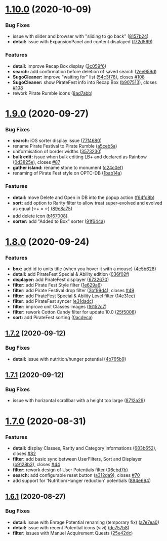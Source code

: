 # [1.10.0](https://github.com/Nagarian/optc-box-manager/compare/v1.9.0...v1.10.0) (2020-10-09)


### Bug Fixes

* issue with slider and browser with "sliding to go back" ([8157b24](https://github.com/Nagarian/optc-box-manager/commit/8157b2473c84fa8914f7a28ef0cda1a3a638668e))
* **detail:** issue with ExpansionPanel and content displayed ([f72d569](https://github.com/Nagarian/optc-box-manager/commit/f72d56900e7a3181c42fd6b14d7c8f9aa44d5c83))


### Features

* **detail:** improve Recap Box display ([3c059f6](https://github.com/Nagarian/optc-box-manager/commit/3c059f621238f52696772d79d2c07eb019368045))
* **search:** add confirmation before deletion of saved search ([2ee959d](https://github.com/Nagarian/optc-box-manager/commit/2ee959d92f868a08febdf768e206b57cd0f8ed38))
* **SugoCleaner:** improve "waiting for" list ([54c3f78](https://github.com/Nagarian/optc-box-manager/commit/54c3f78f89fdbfdd2a4b77ab1ae352f42751ba39)), closes [#108](https://github.com/Nagarian/optc-box-manager/issues/108)
* **SugoCleaner:** show PirateFest info into Recap Box ([b907513](https://github.com/Nagarian/optc-box-manager/commit/b90751391ab9bd168ada9e0cf0bcf60423aeb365)), closes [#108](https://github.com/Nagarian/optc-box-manager/issues/108)
* rework Pirate Rumble icons ([8ad7abb](https://github.com/Nagarian/optc-box-manager/commit/8ad7abb4d1a038dd603991baaf4f656173972e75))



# [1.9.0](https://github.com/Nagarian/optc-box-manager/compare/v1.8.0...v1.9.0) (2020-09-27)


### Bug Fixes

* **search:** iOS sorter display issue ([77f4680](https://github.com/Nagarian/optc-box-manager/commit/77f46801c545d0730c0a48c5b91c729a967eca8f))
* rename Pirate Festival to Pirate Rumble ([a5ceb5a](https://github.com/Nagarian/optc-box-manager/commit/a5ceb5af3c135c72340339e7c48e124ccb5f4b6a))
* uniformisation of border widths ([3573230](https://github.com/Nagarian/optc-box-manager/commit/35732302935de1928a302af7255d136649c42b8c))
* **bulk edit:** issue when bulk editing LB+ and declared as Rainbow ([0d3825e](https://github.com/Nagarian/optc-box-manager/commit/0d3825e8606741f39c28c87fe9c04b491c0b4ada)), closes [#87](https://github.com/Nagarian/optc-box-manager/issues/87)
* **gather island:** rename stone to monument ([c24c0ef](https://github.com/Nagarian/optc-box-manager/commit/c24c0efdffa10c0222446a94497364bbe4501889))
* renaming of Pirate Fest style on OPTC-DB ([1bab14a](https://github.com/Nagarian/optc-box-manager/commit/1bab14ad13ee1f29579e42f3a5fd2b64357862e9))


### Features

* **detail:** move Delete and Open in DB into the popup action ([f64fd8b](https://github.com/Nagarian/optc-box-manager/commit/f64fd8bdf21b6c2ea54b1e4d893bad6a9c43253f))
* **sort:** add option to Rarity filter to allow treat super-evolved and evolved as equal (⭐+ = ⭐) ([89e8a75](https://github.com/Nagarian/optc-box-manager/commit/89e8a7594ccda6b50e3d28d5c808fd483634e331))
* add delete icon ([b167008](https://github.com/Nagarian/optc-box-manager/commit/b16700863f7b931322065d4362e80fdb1ad70188))
* **sorter:** add "Added to Box" sorter ([91f644a](https://github.com/Nagarian/optc-box-manager/commit/91f644ad47319980a8a6e13018cb6c8826dc7994))



# [1.8.0](https://github.com/Nagarian/optc-box-manager/compare/v1.7.2...v1.8.0) (2020-09-24)


### Features

* **box:** add id to units title (when you hover it with a mouse) ([4e5b628](https://github.com/Nagarian/optc-box-manager/commit/4e5b628c0e05c7b76e1efc2e5e9d8a6ff09d8022))
* **detail:** add PirateFest Special & Ability edition ([036f02f](https://github.com/Nagarian/optc-box-manager/commit/036f02f8aad34069a423c0697596aa60c45c574c))
* **displayer:** add PirateFest displayer ([6732670](https://github.com/Nagarian/optc-box-manager/commit/6732670272309f9c80ce6f090178f930d9d7a2eb))
* **filter:** add Pirate Fest Style filter ([1e629a6](https://github.com/Nagarian/optc-box-manager/commit/1e629a64434a2f34ac5dc7670f22575aca17074f))
* **filter:** add Pirate Festival drop filter ([3bf99d4](https://github.com/Nagarian/optc-box-manager/commit/3bf99d4cb77cf7f552357720b5a2d05be9107747)), closes [#49](https://github.com/Nagarian/optc-box-manager/issues/49)
* **filter:** add PirateFest Special & Ability Level filter ([14e31ce](https://github.com/Nagarian/optc-box-manager/commit/14e31ce467b778a9fc99bc84b126d1fd828bac29))
* **filter:** add PirateFest syncer ([e31dadc](https://github.com/Nagarian/optc-box-manager/commit/e31dadce482f4ba9b1ccda7da2ffd7aa6c0fd725))
* **filter:** improve unit Classes images ([f6152c7](https://github.com/Nagarian/optc-box-manager/commit/f6152c7c039fb10ce6e41321579e3fce748c7243))
* **filter:** rework Cotton Candy filter for update 10.0 ([25f5008](https://github.com/Nagarian/optc-box-manager/commit/25f500822a8936aaff383563eff5445851668749))
* **sort:** add PirateFest sorting ([0acdeca](https://github.com/Nagarian/optc-box-manager/commit/0acdeca09b5e701b9cc73f542415a0dc3d2712f9))



## [1.7.2](https://github.com/Nagarian/optc-box-manager/compare/v1.7.1...v1.7.2) (2020-09-12)


### Bug Fixes

* **detail:** issue with nutrition/hunger potential ([4b765b9](https://github.com/Nagarian/optc-box-manager/commit/4b765b9b90b59e6f5e20fa29ed808d1ac6797bdc))



## [1.7.1](https://github.com/Nagarian/optc-box-manager/compare/v1.7.0...v1.7.1) (2020-09-12)


### Bug Fixes

* issue with horizontal scrollbar with a height too large ([8712a29](https://github.com/Nagarian/optc-box-manager/commit/8712a296222af9ba23884276732323040bf73904))



# [1.7.0](https://github.com/Nagarian/optc-box-manager/compare/v1.6.1...v1.7.0) (2020-08-31)


### Features

* **detail:** display Classes, Rarity and Category informations ([683b652](https://github.com/Nagarian/optc-box-manager/commit/683b65268782d2b8dc51297d175c45eeee448337)), closes [#82](https://github.com/Nagarian/optc-box-manager/issues/82)
* **filter:** add basic sync between UserFilters, Sort and Displayer ([b9128b3](https://github.com/Nagarian/optc-box-manager/commit/b9128b3b5f6236e8887d2b9eaf4a054df4eb2e9a)), closes [#44](https://github.com/Nagarian/optc-box-manager/issues/44)
* **filter:** rework design of User Potentials filter ([06ebd7b](https://github.com/Nagarian/optc-box-manager/commit/06ebd7bff82df3d0bfea097e9853e9045cefce95))
* **search:** add configurable reset button ([a312da9](https://github.com/Nagarian/optc-box-manager/commit/a312da928c3b144ac51aa0070ea598701571c363)), closes [#70](https://github.com/Nagarian/optc-box-manager/issues/70)
* add support for 'Nutrition/Hunger reduction' potentials ([894e694](https://github.com/Nagarian/optc-box-manager/commit/894e69422cd0e89956fbbc0102cde724cdd4d79c))



## [1.6.1](https://github.com/Nagarian/optc-box-manager/compare/v1.6.0...v1.6.1) (2020-08-27)


### Bug Fixes

* **detail:** issue with Enrage Potential renaming (temporary fix) ([a7e7ea0](https://github.com/Nagarian/optc-box-manager/commit/a7e7ea0c3d30202601ca5d51b8d5c846ab74f337))
* **detail:** issue with recent Potential icons (vivi) ([dc757b8](https://github.com/Nagarian/optc-box-manager/commit/dc757b81be8783ea3fcb615ee10d90c73e4ba431))
* **filter:** issues with Manuel Acquirement Quests ([25e42dc](https://github.com/Nagarian/optc-box-manager/commit/25e42dcd468bf771d1855c0fc3f49bce4debc76d))




